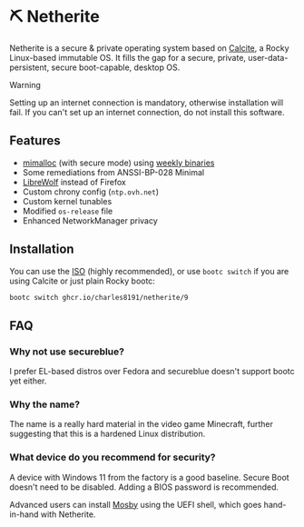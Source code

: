 # :pick: Netherite

Netherite is a secure & private operating system based on [Calcite](https://github.com/charles8191/calcite), a Rocky Linux-based immutable OS. It fills the gap for a secure, private, user-data-persistent, secure boot-capable, desktop OS.

> [!WARNING]
> Setting up an internet connection is mandatory, otherwise installation will fail. If you can't set up an internet connection, do not install this software.

## Features

- [mimalloc](https://github.com/microsoft/mimalloc) (with secure mode) using [weekly binaries](https://github.com/charles8191/mimalloc-secure)
- Some remediations from ANSSI-BP-028 Minimal
- [LibreWolf](https://librewolf.net/) instead of Firefox
- Custom chrony config (`ntp.ovh.net`)
- Custom kernel tunables
- Modified `os-release` file
- Enhanced NetworkManager privacy

## Installation

You can use the [ISO](https://github.com/charles8191/netherite/releases/latest/download/9.iso) (highly recommended), or use `bootc switch` if you are using Calcite or just plain Rocky bootc:

```bash
bootc switch ghcr.io/charles8191/netherite/9
```

## FAQ

### Why not use secureblue?

I prefer EL-based distros over Fedora and secureblue doesn't support bootc yet either.

### Why the name?

The name is a really hard material in the video game Minecraft, further suggesting that this is a hardened Linux distribution.

### What device do you recommend for security?

A device with Windows 11 from the factory is a good baseline. Secure Boot doesn't need to be disabled. Adding a BIOS password is recommended.

Advanced users can install [Mosby](https://github.com/pbatard/Mosby) using the UEFI shell, which goes hand-in-hand with Netherite.
